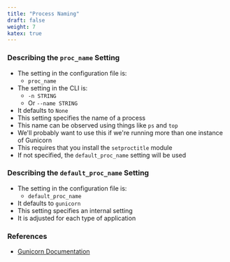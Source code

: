 ```yaml
---
title: "Process Naming"
draft: false
weight: 7
katex: true
---
```


### Describing the `proc_name` Setting
- The setting in the configuration file is:
	- `proc_name`
- The setting in the CLI is:
	- `-n STRING`
	- Or `--name STRING`
- It defaults to `None`
- This setting specifies the name of a process
- This name can be observed using things like `ps` and `top`
- We'll probably want to use this if we're running more than one instance of Gunicorn
- This requires that you install the `setproctitle` module
- If not specified, the `default_proc_name` setting will be used

### Describing the `default_proc_name` Setting
- The setting in the configuration file is:
	- `default_proc_name`
- It defaults to `gunicorn`
- This setting specifies an internal setting
- It is adjusted for each type of application

### References
- [Gunicorn Documentation](https://docs.gunicorn.org/en/stable/settings.html#process-naming)
